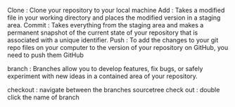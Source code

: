 Clone : Clone your repository to your local machine
Add : Takes a modified file in your working directory and places the modified version in a staging area.
Commit :  Takes everything from the staging area and makes a permanent snapshot of the current state of your repository that is associated with a unique identifier.
Push : To add the changes to your git repo files on your computer to the version of your repository on GitHub, you need to push them GitHub



branch : Branches allow you to develop features, fix bugs, or safely experiment with new ideas in a contained area of your repository.
  
checkout : navigate between the branches
sourcetree check out : double click the name of branch
